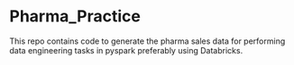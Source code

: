# Pharma_Practice
This repo contains code to generate the pharma sales data for performing data engineering tasks in pyspark preferably using Databricks.

